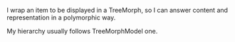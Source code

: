 I wrap an item to be displayed in a TreeMorph, so I can answer content and representation in a polymorphic way. My hierarchy usually follows TreeMorphModel one.